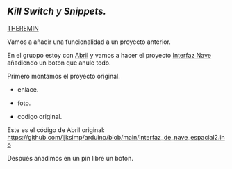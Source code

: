  ## *Kill Switch y Snippets.*
 
 [THEREMIN ](https://github.com/ANGEY33/Arduino/blob/main/THEREMIN.ino)

 Vamos a añadir una funcionalidad a un proyecto anterior.
 
 En el gruopo estoy con [Abril](https://github.com/jjksimp/) y vamos a hacer el proyecto [Interfaz Nave](https://github.com/ANGEY33/Arduino/blob/main/Interfaz%20nave.md) añadiendo un boton que anule todo.
 
 Primero montamos el proyecto original.
 
* enlace.

* foto.

* codigo original.

Este es el código de Abril original: https://github.com/jjksimp/arduino/blob/main/interfaz_de_nave_espacial2.ino

Después añadimos en un pin libre un botón.
